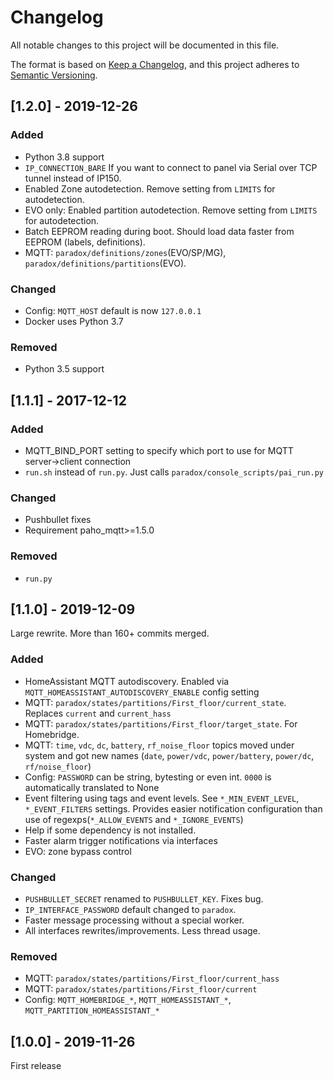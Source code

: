 # Changelog
All notable changes to this project will be documented in this file.

The format is based on [Keep a Changelog](https://keepachangelog.com/en/1.0.0/),
and this project adheres to [Semantic Versioning](https://semver.org/spec/v2.0.0.html).

## [1.2.0] - 2019-12-26
### Added

- Python 3.8 support
- `IP_CONNECTION_BARE` If you want to connect to panel via Serial over TCP tunnel instead of IP150.
- Enabled Zone autodetection. Remove setting from `LIMITS` for autodetection.
- EVO only: Enabled partition autodetection. Remove setting from `LIMITS` for autodetection.
- Batch EEPROM reading during boot. Should load data faster from EEPROM (labels, definitions).
- MQTT: `paradox/definitions/zones`(EVO/SP/MG), `paradox/definitions/partitions`(EVO).

### Changed

- Config: `MQTT_HOST` default is now `127.0.0.1`
- Docker uses Python 3.7

### Removed

- Python 3.5 support

## [1.1.1] - 2017-12-12
### Added

- MQTT_BIND_PORT setting to specify which port to use for MQTT server->client connection
- `run.sh` instead of `run.py`. Just calls `paradox/console_scripts/pai_run.py`

### Changed

- Pushbullet fixes
- Requirement paho_mqtt>=1.5.0

### Removed

- `run.py`

## [1.1.0] - 2019-12-09
Large rewrite. More than 160+ commits merged.
### Added

- HomeAssistant MQTT autodiscovery. Enabled via `MQTT_HOMEASSISTANT_AUTODISCOVERY_ENABLE` config setting
- MQTT: `paradox/states/partitions/First_floor/current_state`. Replaces `current` and `current_hass`
- MQTT: `paradox/states/partitions/First_floor/target_state`. For Homebridge.
- MQTT: `time`, `vdc`, `dc`, `battery`, `rf_noise_floor` topics moved under system and got new names (`date`, `power/vdc`, `power/battery`, `power/dc`, `rf/noise_floor`)
- Config: `PASSWORD` can be string, bytesting or even int. `0000` is automatically translated to None
- Event filtering using tags and event levels. See `*_MIN_EVENT_LEVEL`, `*_EVENT_FILTERS` settings. Provides easier notification configuration than use of regexps(`*_ALLOW_EVENTS` and `*_IGNORE_EVENTS`)
- Help if some dependency is not installed.
- Faster alarm trigger notifications via interfaces
- EVO: zone bypass control

### Changed

- `PUSHBULLET_SECRET` renamed to `PUSHBULLET_KEY`. Fixes bug.
- `IP_INTERFACE_PASSWORD` default changed to `paradox`.
- Faster message processing without a special worker.
- All interfaces rewrites/improvements. Less thread usage.

### Removed

- MQTT: `paradox/states/partitions/First_floor/current_hass`
- MQTT: `paradox/states/partitions/First_floor/current`
- Config: `MQTT_HOMEBRIDGE_*`, `MQTT_HOMEASSISTANT_*`, `MQTT_PARTITION_HOMEASSISTANT_*`


## [1.0.0] - 2019-11-26
First release
